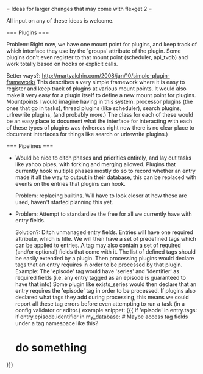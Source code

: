 = Ideas for larger changes that may come with flexget 2 =

All input on any of these ideas is welcome.

=== Plugins ===

Problem: Right now, we have one mount point for plugins, and keep track of which interface they use by the 'groups' attribute of the plugin. Some plugins don't even register to that mount point (scheduler, api_tvdb) and work totally based on hooks or explicit calls.

Better ways?: http://martyalchin.com/2008/jan/10/simple-plugin-framework/ This describes a very simple framework where it is easy to register and keep track of plugins at various mount points. It would also make it very easy for a plugin itself to define a new mount point for plugins. Mountpoints I would imagine having in this system: processor plugins (the ones that go in tasks), thread plugins (like scheduler), search plugins, urlrewrite plugins, (and probably more.) The class for each of these would be an easy place to document what the interface for interacting with each of these types of plugins was (whereas right now there is no clear place to document interfaces for things like search or urlrewrite plugins.)

=== Pipelines ===

- Would be nice to ditch phases and priorities entirely, and lay out tasks like yahoo pipes, with forking and merging allowed. Plugins that currently hook multiple phases mostly do so to record whether an entry made it all the way to output in their database, this can be replaced with events on the entries that plugins can hook.

  Problem: replacing builtins. Will have to look closer at how these are used, haven't started planning this yet.

- Problem: Attempt to standardize the free for all we currently have with entry fields.

  Solution?: Ditch unmanaged entry fields. Entries will have one required attribute, which is title. We will then have a set of predefined tags which can be applied to entries. A tag may also contain a set of required (and/or optional) fields that come with it. The list of defined tags should be easily extended by a plugin. Then processing plugins would declare tags that an entry requires in order to be processed by that plugin. Example: The 'episode' tag would have 'series' and 'identifier' as required fields (i.e. any entry tagged as an episode is guaranteed to have that info) Some plugin like exists_series would then declare that an entry requires the 'episode' tag in order to be processed. If plugins also declared what tags they add during processing, this means we could report all these tag errors before even attempting to run a task (in a config validator or editor.) example snippet:
{{{
if 'episode' in entry.tags:
  if entry.episode.identifier in my_database:  # Maybe access tag fields under a tag namespace like this?
    # do something
}}}